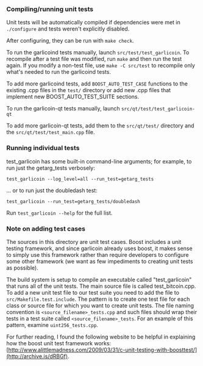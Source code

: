 ### Compiling/running unit tests

Unit tests will be automatically compiled if dependencies were met in `./configure`
and tests weren't explicitly disabled.

After configuring, they can be run with `make check`.

To run the garlicoind tests manually, launch `src/test/test_garlicoin`. To recompile
after a test file was modified, run `make` and then run the test again. If you
modify a non-test file, use `make -C src/test` to recompile only what's needed
to run the garlicoind tests.

To add more garlicoind tests, add `BOOST_AUTO_TEST_CASE` functions to the existing
.cpp files in the `test/` directory or add new .cpp files that
implement new BOOST_AUTO_TEST_SUITE sections.

To run the garlicoin-qt tests manually, launch `src/qt/test/test_garlicoin-qt`

To add more garlicoin-qt tests, add them to the `src/qt/test/` directory and
the `src/qt/test/test_main.cpp` file.

### Running individual tests

test_garlicoin has some built-in command-line arguments; for
example, to run just the getarg_tests verbosely:

    test_garlicoin --log_level=all --run_test=getarg_tests

... or to run just the doubledash test:

    test_garlicoin --run_test=getarg_tests/doubledash

Run `test_garlicoin --help` for the full list.

### Note on adding test cases

The sources in this directory are unit test cases.  Boost includes a
unit testing framework, and since garlicoin already uses boost, it makes
sense to simply use this framework rather than require developers to
configure some other framework (we want as few impediments to creating
unit tests as possible).

The build system is setup to compile an executable called "test_garlicoin"
that runs all of the unit tests.  The main source file is called
test_bitcoin.cpp. To add a new unit test file to our test suite you need
to add the file to `src/Makefile.test.include`. The pattern is to create
one test file for each class or source file for which you want to create
unit tests.  The file naming convention is `<source_filename>_tests.cpp`
and such files should wrap their tests in a test suite
called `<source_filename>_tests`. For an example of this pattern,
examine `uint256_tests.cpp`.

For further reading, I found the following website to be helpful in
explaining how the boost unit test framework works:
[http://www.alittlemadness.com/2009/03/31/c-unit-testing-with-boosttest/](http://archive.is/dRBGf).
